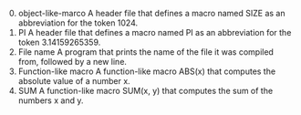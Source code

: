0. object-like-marco
	A header file that defines a macro named SIZE as an abbreviation for the token 1024.
1. PI
	A header file that defines a macro named PI as an abbreviation for the token 3.14159265359.
2. File name 
	A  program that prints the name of the file it was compiled from, followed by a new line.
3. Function-like macro
	A function-like macro ABS(x) that computes the absolute value of a number x.
4. SUM
	A function-like macro SUM(x, y) that computes the sum of the numbers x and y.
